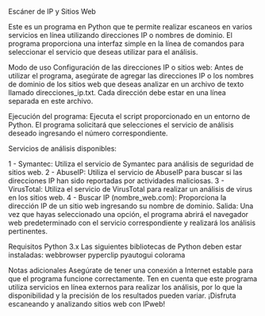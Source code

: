 Escáner de IP y Sitios Web

Este es un programa en Python que te permite realizar escaneos en varios servicios en línea utilizando direcciones IP o nombres de dominio. El programa proporciona una interfaz simple en la línea de comandos para seleccionar el servicio que deseas utilizar para el análisis.

Modo de uso
Configuración de las direcciones IP o sitios web: Antes de utilizar el programa, asegúrate de agregar las direcciones IP o los nombres de dominio de los sitios web que deseas analizar en un archivo de texto llamado direcciones_ip.txt. Cada dirección debe estar en una línea separada en este archivo.

Ejecución del programa: Ejecuta el script proporcionado en un entorno de Python. El programa solicitará que selecciones el servicio de análisis deseado ingresando el número correspondiente.

Servicios de análisis disponibles:

1 - Symantec: Utiliza el servicio de Symantec para análisis de seguridad de sitios web.
2 - AbuseIP: Utiliza el servicio de AbuseIP para buscar si las direcciones IP han sido reportadas por actividades maliciosas.
3 - VirusTotal: Utiliza el servicio de VirusTotal para realizar un análisis de virus en los sitios web.
4 - Buscar IP (nombre_web.com): Proporciona la dirección IP de un sitio web ingresando su nombre de dominio.
Salida: Una vez que hayas seleccionado una opción, el programa abrirá el navegador web predeterminado con el servicio correspondiente y realizará los análisis pertinentes.

Requisitos
Python 3.x
Las siguientes bibliotecas de Python deben estar instaladas:
webbrowser
pyperclip
pyautogui
colorama

Notas adicionales
Asegúrate de tener una conexión a Internet estable para que el programa funcione correctamente.
Ten en cuenta que este programa utiliza servicios en línea externos para realizar los análisis, por lo que la disponibilidad y la precisión de los resultados pueden variar.
¡Disfruta escaneando y analizando sitios web con IPweb!

